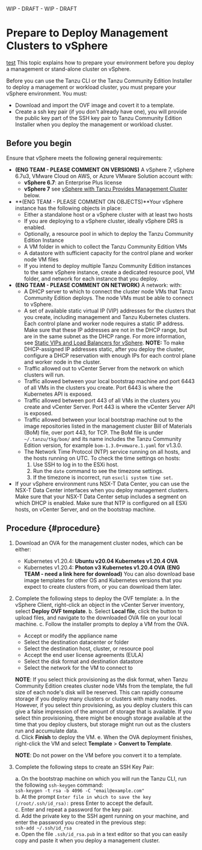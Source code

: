 WIP - DRAFT - WIP - DRAFT

<!-- https://github.com/vmware-tanzu-private/tkg-docs/tree/main/tkg-docs.vmware.com/vsphere -->
# Prepare to Deploy Management Clusters to vSphere

[test](#procedure)
This topic explains how to prepare your environment before you deploy a management or stand-alone cluster on vSphere.

Before you can use the Tanzu CLI or the Tanzu Community Edition Installer to deploy a management or workload cluster, you must prepare your vSphere environment. You must:
   - Download and import the OVF image and covert it to a template.
   - Create a ssh key pair (if you don't already have one), you will provide the public key part of the SSH key pair to Tanzu Community Edition Installer when you deploy the management or workload cluster. 

## Before you begin
Ensure that vSphere meets the following general requirements:
- **(ENG TEAM -  PLEASE COMMENT ON VERSIONS)** A vSphere 7, vSphere 6.7u3, VMware Cloud on AWS, or Azure VMware Solution account with:
    - **vSphere 6.7**: an Enterprise Plus license
    - **vSphere 7** see [vSphere with Tanzu Provides Management Cluster](#mc-vsphere7) below.
- **(ENG TEAM -  PLEASE COMMENT ON OBJECTS)**Your vSphere instance has the following objects in place:
    - Either a standalone host or a vSphere cluster with at least two hosts
    - If you are deploying to a vSphere cluster, ideally vSphere DRS is enabled.
    - Optionally, a resource pool in which to deploy the Tanzu Community Edition Instance
    - A VM folder in which to collect the Tanzu Community Edition VMs
    - A datastore with sufficient capacity for the control plane and worker node VM files
    - If you intend to deploy multiple Tanzu Community Edition instances to the same vSphere instance, create a dedicated resource pool, VM folder, and network for each instance that you deploy.
- **(ENG TEAM -  PLEASE COMMENT ON NETWORK)** A network:  with:
    - A DHCP server to which to connect the cluster node VMs that Tanzu Community Edition deploys. The node VMs must be able to connect to vSphere.
    - A set of available static virtual IP (VIP) addresses for the clusters that you create, including management and Tanzu Kubernetes clusters. Each control plane and worker node requires a static IP address. Make sure that these IP addresses are not in the DHCP range, but are in the same subnet as the DHCP range. For more information, see [Static VIPs and Load Balancers for vSphere](#load-balancer).
    **NOTE:** To make DHCP-assigned IP addresses static, after you deploy the cluster, configure a DHCP reservation with enough IPs for each control plane and worker node in the cluster.
    - Traffic allowed out to vCenter Server from the network on which clusters will run.
    - Traffic allowed between your local bootstrap machine and port 6443 of all VMs in the clusters you create. Port 6443 is where the Kubernetes API is exposed.
    - Traffic allowed between port 443 of all VMs in the clusters you create and vCenter Server. Port 443 is where the vCenter Server API is exposed.
    - Traffic allowed between your local bootstrap machine out to the image repositories listed in the management cluster Bill of Materials (BoM) file, over port 443, for TCP. The BoM file is under `~/.tanzu/tkg/bom/` and its name includes the Tanzu Community Edition version, for example `bom-1.3.0+vmware.1.yaml` for v1.3.0.
    - The Network Time Protocol (NTP) service running on all hosts, and the hosts running on UTC. To check the time settings on hosts:
       1. Use SSH to log in to the ESXi host.
       1. Run the `date` command to see the timezone settings.
       1. If the timezone is incorrect, run `esxcli system time set`.
- If your vSphere environment runs NSX-T Data Center, you can use the NSX-T Data Center interfaces when you deploy management clusters. Make sure that your NSX-T Data Center setup includes a segment on which DHCP is enabled. Make sure that NTP is configured on all ESXi hosts, on vCenter Server, and on the bootstrap machine.

## Procedure {#procedure}

1. Download an OVA for the management cluster nodes, which can be either: 

   - Kubernetes v1.20.4: **Ubuntu v20.04 Kubernetes v1.20.4 OVA**
   - Kubernetes v1.20.4: **Photon v3 Kubernetes v1.20.4 OVA**
   **(ENG TEAM - need a link here for download)**
   You can also download base image templates for other OS and Kubernetes versions that you expect to create clusters from, or you can download them later.

2. Complete the following steps to deploy the OVF template:
   a. In the vSphere Client, right-click an object in the vCenter Server inventory, select **Deploy OVF template**.
   b. Select **Local file**, click the button to upload files, and navigate to the downloaded OVA file on your local machine.
   c. Follow the installer prompts to deploy a VM from the OVA.

    - Accept or modify the appliance name
    - Select the destination datacenter or folder
    - Select the destination host, cluster, or resource pool
    - Accept the end user license agreements (EULA)
    - Select the disk format and destination datastore
    - Select the network for the VM to connect to
    
    **NOTE**: If you select thick provisioning as the disk format, when Tanzu Community Edition creates cluster node VMs from the template, the full size of each node's disk will be reserved. This can rapidly consume storage if you deploy many clusters or clusters with many nodes. However, if you select thin provisioning, as you deploy clusters this can give a false impression of the amount of storage that is available. If you select thin provisioning, there might be enough storage available at the time that you deploy clusters, but storage might run out as the clusters run and accumulate data.  
   d. Click **Finish** to deploy the VM.
   e. When the OVA deployment finishes, right-click the VM and select **Template** > **Convert to Template**.

   **NOTE**: Do not power on the VM before you convert it to a template.
<!--In the **VMs and Templates** view, right-click the new template, select **Add Permission**, and assign the `tkg-user` to the template with the `TKG` role.

   For information about how to create the user and role for Tanzu Community Edition, see [Required Permissions for the vSphere Account](#vsphere-permissions) above. -->
   
3. Complete the following steps to create an SSH Key Pair: 

   a. On the bootstrap machine on which you will run the Tanzu CLI, run the following `ssh-keygen` command:  
   ``ssh-keygen -t rsa -b 4096 -C "email@example.com"``  
   b. At the prompt `Enter file in which to save the key (/root/.ssh/id_rsa):` press Enter to accept the default.  
   c. Enter and repeat a password for the key pair.  
   d. Add the private key to the SSH agent running on your machine, and enter the password you created in the previous step:    
   ``ssh-add ~/.ssh/id_rsa``  
   e. Open the file `.ssh/id_rsa.pub` in a text editor so that you can easily copy and paste it when you deploy a management cluster.  

